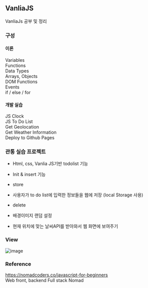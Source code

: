 ## VanliaJS

VanliaJs 공부 및 정리

### 구성

#### 이론    
Variables   
Functions   
Data Types    
Arrays, Objects   
DOM Functions   
Events    
if / else / for   

#### 개발 실습

JS Clock    
JS To Do List   
Get Geolocation   
Get Weather Information   
Deploy to Github Pages    


### 관통 실습 프로젝트

- Html, css, Vanlia JS기반 todolist 기능

- Init & insert 기능

- store

- 사용자가 to do list에 입력한 정보들을 웹에 저장 (local Storage 사용)

- delete

- 배경이미지 랜덤 설정 

- 현재 위치에 맞는 날씨API를 받아와서 웹 화면에 보여주기


### View

![image](https://user-images.githubusercontent.com/44837403/181672094-6ed7361e-ea1e-478f-94cd-3b23fcd1f945.png)

### Reference
https://nomadcoders.co/javascript-for-beginners   
Web front, backend Full stack Nomad





